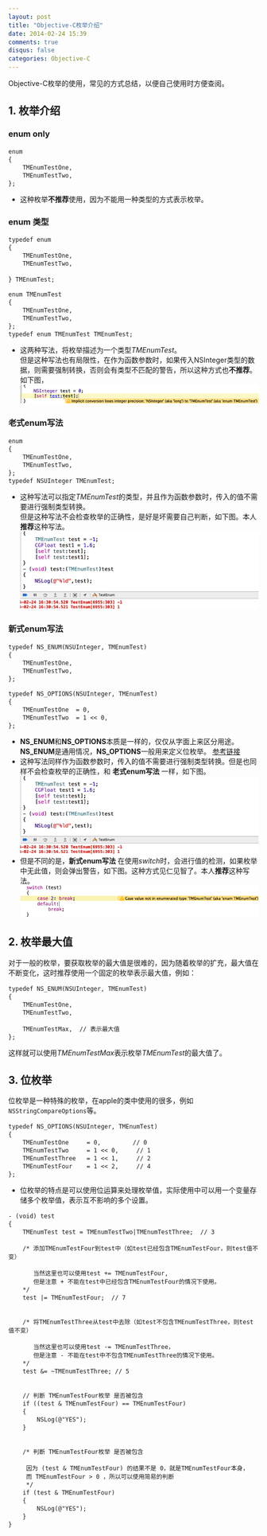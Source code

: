 ```yaml
---
layout: post
title: "Objective-C枚举介绍"
date: 2014-02-24 15:39
comments: true
disqus: false
categories: Objective-C
---
```

Objective-C枚举的使用，常见的方式总结，以便自己使用时方便查阅。
## 1. 枚举介绍
### enum only

``` objc
enum
{
    TMEnumTestOne,
    TMEnumTestTwo,
};

```
* 这种枚举**不推荐**使用，因为不能用一种类型的方式表示枚举。
<!-- more -->

### enum 类型
``` objc
typedef enum
{
    TMEnumTestOne,
    TMEnumTestTwo,
    
} TMEnumTest;

```
``` objc
enum TMEnumTest
{
    TMEnumTestOne,
    TMEnumTestTwo,
};
typedef enum TMEnumTest TMEnumTest;

```
* 这两种写法，将枚举描述为一个类型*TMEnumTest*。   
但是这种写法也有局限性，在作为函数参数时，如果传入NSInteger类型的数据，则需要强制转换，否则会有类型不匹配的警告，所以这种方式也**不推荐**。如下图，
![temp](/images/2014/02/24/enum_warn.png) 

### 老式enum写法
``` objc
enum
{
    TMEnumTestOne,
    TMEnumTestTwo,
};
typedef NSUInteger TMEnumTest;
```
* 这种写法可以指定*TMEnumTest*的类型，并且作为函数参数时，传入的值不需要进行强制类型转换。   
但是这种写法不会检查枚举的正确性，是好是坏需要自己判断，如下图。本人**推荐**这种写法。
![temp](/images/2014/02/24/enum_no_check.png) 

### 新式enum写法
``` objc
typedef NS_ENUM(NSUInteger, TMEnumTest)
{
    TMEnumTestOne,
    TMEnumTestTwo,
};
```
``` objc
typedef NS_OPTIONS(NSUInteger, TMEnumTest)
{
    TMEnumTestOne  = 0,
    TMEnumTestTwo  = 1 << 0,
};
```
* **NS_ENUM**和**NS_OPTIONS**本质是一样的，仅仅从字面上来区分用途。**NS_ENUM**是通用情况，**NS_OPTIONS**一般用来定义位枚举。
[参考链接](http://blog.csdn.net/annkie/article/details/9877643)   
* 这种写法同样作为函数参数时，传入的值不需要进行强制类型转换。但是也同样不会检查枚举的正确性，和 **老式enum写法** 一样，如下图。
![temp](/images/2014/02/24/enum_no_check.png) 
* 但是不同的是，**新式enum写法** 在使用*switch*时，会进行值的检测，如果枚举中无此值，则会弹出警告，如下图。这种方式见仁见智了。本人**推荐**这种写法。
![temp](/images/2014/02/24/enum_switch.png)

## 2. 枚举最大值
对于一般的枚举，要获取枚举的最大值是很难的，因为随着枚举的扩充，最大值在不断变化，这时推荐使用一个固定的枚举表示最大值，例如：
``` objc
typedef NS_ENUM(NSUInteger, TMEnumTest)
{
    TMEnumTestOne,
    TMEnumTestTwo,
    
    TMEnumTestMax,  // 表示最大值
};
```
这样就可以使用*TMEnumTestMax*表示枚举*TMEnumTest*的最大值了。

## 3. 位枚举
位枚举是一种特殊的枚举，在apple的类中使用的很多，例如`NSStringCompareOptions`等。
``` objc
typedef NS_OPTIONS(NSUInteger, TMEnumTest)
{
    TMEnumTestOne     = 0,		   // 0
    TMEnumTestTwo     = 1 << 0,  	// 1
    TMEnumTestThree   = 1 << 1,		// 2
    TMEnumTestFour    = 1 << 2,		// 4
};
``` 

* 位枚举的特点是可以使用位运算来处理枚举值，实际使用中可以用一个变量存储多个枚举值，表示互不影响的多个设置。

``` objc 
- (void) test
{
    TMEnumTest test = TMEnumTestTwo|TMEnumTestThree;  // 3
    
    /* 添加TMEnumTestFour到test中（如test已经包含TMEnumTestFour，则test值不变）
    
       当然这里也可以使用test += TMEnumTestFour,
       但是注意 + 不能在test中已经包含TMEnumTestFour的情况下使用。
    */
    test |= TMEnumTestFour;  // 7
    
    
    /* 将TMEnumTestThree从test中去除（如test不包含TMEnumTestThree，则test值不变）
    
       当然这里也可以使用test -= TMEnumTestThree，
       但是注意 - 不能在test中不包含TMEnumTestThree的情况下使用。
    */    
    test &= ~TMEnumTestThree; // 5
    
    
    // 判断 TMEnumTestFour枚举 是否被包含
    if ((test & TMEnumTestFour) == TMEnumTestFour)
    {
        NSLog(@"YES");
    }
    
    
    /* 判断 TMEnumTestFour枚举 是否被包含
     
     因为 (test & TMEnumTestFour) 的结果不是 0，就是TMEnumTestFour本身，
     而 TMEnumTestFour > 0 ，所以可以使用简易的判断
     */
    if (test & TMEnumTestFour)
    {
        NSLog(@"YES");
    }
}
``` 



